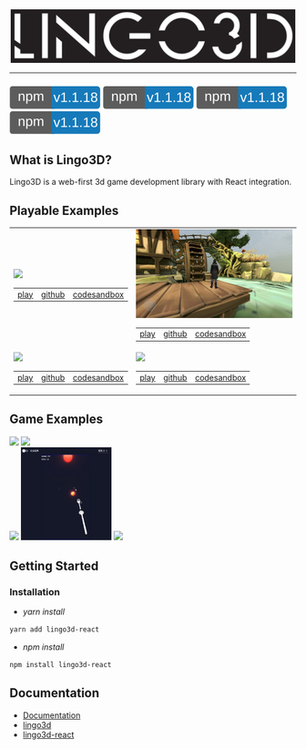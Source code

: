 <div align="center">
  <img width="500px" src="https://github.com/lingo3d/lingo3d-readme/blob/main/image/LINGO3Dlogo.png"/>
</div>


---
### [![npm][npm-image]][npm-url]   [![npm][npm-image]][npm-url]    [![npm][npm-image]][npm-url]   [![npm][npm-image]][npm-url]
[npm-image]: https://github.com/lingo3d/lingo3d-readme/blob/main/image/npm.svg
[npm-url]: https://www.npmjs.com/package/lingo3d-react


## What is Lingo3D?
Lingo3D is a web-first 3d game development library with React integration.

## Playable Examples
<table>
<tr>
  <td>
    <img src="https://github.com/lingo3d/example-react-pubg/blob/main/screenshot.jpg" />
    <table>
      <td><a href="https://www.lingo3d.com/shooter">play</a></td>
      <td><a href="https://github.com/lingo3d/example-react-pubg">github</a></td>
      <td><a href="https://codesandbox.io/s/lingo3d-example-react-pubg-kdl8r6">codesandbox</a></td>
    </table>
  </td>
  <td>
    <img src="https://github.com/lingo3d/example-react-fairytale/blob/main/screenshot.jpg" />
    <table>
      <td><a href="https://www.lingo3d.com/fairy-tale">play</a></td>
      <td><a href="https://github.com/lingo3d/example-react-fairytale">github</a></td>
      <td><a href="https://codesandbox.io/s/lingo3d-example-react-fairytale-4b0wzv">codesandbox</a></td>
    </table>
  </td>
</tr>
<tr>
  <td>
    <img src="https://github.com/lingo3d/example-react-applewatch/blob/main/screenshot.jpg" />
    <table>
      <td><a href="https://www.lingo3d.com/apple-watch">play</a></td>
      <td><a href="https://github.com/lingo3d/example-react-applewatch">github</a></td>
      <td><a href="https://codesandbox.io/s/lingo3d-example-react-applewatch-9peq84">codesandbox</a></td>
    </table>
  </td>
  <td>
    <img src="https://github.com/lingo3d/example-react-macbook/blob/main/screenshot.jpg" />
    <table>
      <td><a href="https://www.lingo3d.com/macbook">play</a></td>
      <td><a href="https://github.com/lingo3d/example-react-macbook">github</a></td>
      <td><a href="https://codesandbox.io/s/lingo3d-example-react-macbook-ouusr6">codesandbox</a></td>
    </table>
  </td>
</tr>
</table>

## Game Examples
<div>
  <img src="https://github.com/lingo3d/lingo3d-readme/blob/main/image/pingpong.gif" width="59%" />
  <img src="https://github.com/lingo3d/lingo3d-readme/blob/main/image/fairytale.gif" width="36%" />
</div>
<div>
  <img src="https://github.com/lingo3d/lingo3d-readme/blob/main/image/universe.gif" width="31.5%" />
  <img src="https://github.com/lingo3d/lingo3d-readme/blob/main/image/shotting.gif" width="31.5%" />
  <img src="https://github.com/lingo3d/lingo3d-readme/blob/main/image/gun.gif" width="31.5%" />
</div>



## Getting Started

### Installation

- *yarn install*

```bash
yarn add lingo3d-react
```
- *npm install*
```bash
npm install lingo3d-react
```

## Documentation
- [Documentation](https://www.lingo3d.com/documentation/)
- [lingo3d](https://www.npmjs.com/package/lingo3d)
- [lingo3d-react](https://www.npmjs.com/package/lingo3d-react)
